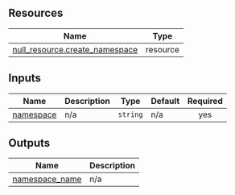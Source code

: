 <!-- BEGINNING OF PRE-COMMIT-TERRAFORM DOCS HOOK -->


## Resources

| Name | Type |
|------|------|
| [null_resource.create_namespace](https://registry.terraform.io/providers/hashicorp/null/latest/docs/resources/resource) | resource |

## Inputs

| Name | Description | Type | Default | Required |
|------|-------------|------|---------|:--------:|
| <a name="input_namespace"></a> [namespace](#input\_namespace) | n/a | `string` | n/a | yes |

## Outputs

| Name | Description |
|------|-------------|
| <a name="output_namespace_name"></a> [namespace\_name](#output\_namespace\_name) | n/a |
<!-- END OF PRE-COMMIT-TERRAFORM DOCS HOOK -->